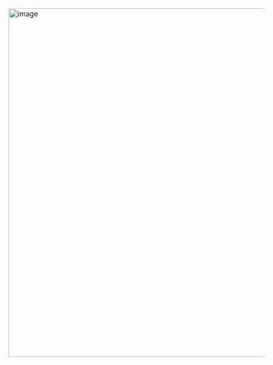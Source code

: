 <img width="686" alt="image" src="https://github.com/user-attachments/assets/1944969b-aee0-4252-8c41-037cc12c561f" />
